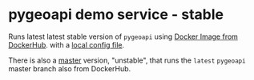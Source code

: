 # pygeoapi demo service - stable

Runs latest latest stable version  of `pygeoapi` using
[Docker Image from DockerHub](https://cloud.docker.com/u/geopython/repository/docker/geopython/pygeoapi).
with a [local config file](local.config.yml).

There is also a [master](../pygeoapi_master) version, "unstable", that runs the `latest` `pygeoapi` master branch 
also from DockerHub.
